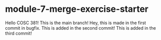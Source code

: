 # module-7-merge-exercise-starter
Hello COSC 381! This is the main branch! 
Hey, this is made in the first commit in bugfix.
This is added in the second commit!
This is added in the third commit!
